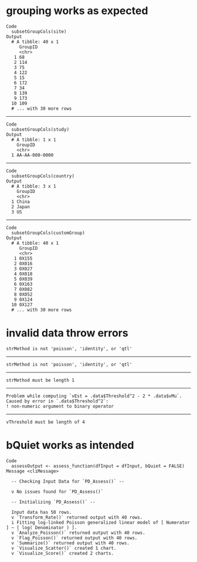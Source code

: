 # grouping works as expected

    Code
      subsetGroupCols(site)
    Output
      # A tibble: 40 x 1
         GroupID
         <chr>  
       1 68     
       2 114    
       3 75     
       4 122    
       5 15     
       6 172    
       7 34     
       8 139    
       9 173    
      10 109    
      # ... with 30 more rows

---

    Code
      subsetGroupCols(study)
    Output
      # A tibble: 1 x 1
        GroupID       
        <chr>         
      1 AA-AA-000-0000

---

    Code
      subsetGroupCols(country)
    Output
      # A tibble: 3 x 1
        GroupID
        <chr>  
      1 China  
      2 Japan  
      3 US     

---

    Code
      subsetGroupCols(customGroup)
    Output
      # A tibble: 40 x 1
         GroupID
         <chr>  
       1 0X155  
       2 0X016  
       3 0X027  
       4 0X018  
       5 0X039  
       6 0X163  
       7 0X082  
       8 0X052  
       9 0X124  
      10 0X127  
      # ... with 30 more rows

# invalid data throw errors

    strMethod is not 'poisson', 'identity', or 'qtl'

---

    strMethod is not 'poisson', 'identity', or 'qtl'

---

    strMethod must be length 1

---

    Problem while computing `vEst = .data$Threshold^2 - 2 * .data$vMu`.
    Caused by error in `.data$Threshold^2`:
    ! non-numeric argument to binary operator

---

    vThreshold must be length of 4

# bQuiet works as intended

    Code
      assessOutput <- assess_function(dfInput = dfInput, bQuiet = FALSE)
    Message <cliMessage>
      
      -- Checking Input Data for `PD_Assess()` --
      
      v No issues found for `PD_Assess()`
      
      -- Initializing `PD_Assess()` --
      
      Input data has 50 rows.
      v `Transform_Rate()` returned output with 40 rows.
      i Fitting log-linked Poisson generalized linear model of [ Numerator ] ~ [ log( Denominator ) ].
      v `Analyze_Poisson()` returned output with 40 rows.
      v `Flag_Poisson()` returned output with 40 rows.
      v `Summarize()` returned output with 40 rows.
      v `Visualize_Scatter()` created 1 chart.
      v `Visualize_Score()` created 2 charts.


